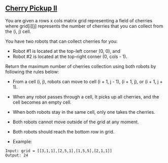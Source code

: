 ## [Cherry Pickup II](https://leetcode.com/problems/cherry-pickup-ii/description/)


You are given a rows x cols matrix grid representing a field of cherries where grid[i][j] represents the number of cherries that you can collect from the (i, j) cell.

You have two robots that can collect cherries for you:

- Robot #1 is located at the top-left corner (0, 0), and
- Robot #2 is located at the top-right corner (0, cols - 1).

Return the maximum number of cherries collection using both robots by following the rules below:

- From a cell (i, j), robots can move to cell (i + 1, j - 1), (i + 1, j), or (i + 1, j + 1).
- When any robot passes through a cell, It picks up all cherries, and the cell becomes an empty cell.
- When both robots stay in the same cell, only one takes the cherries.
- Both robots cannot move outside of the grid at any moment.
- Both robots should reach the bottom row in grid.


- Example:
```
Input: grid = [[3,1,1],[2,5,1],[1,5,5],[2,1,1]]
Output: 24
```
